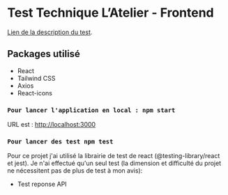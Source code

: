 # Test Technique L’Atelier - Frontend

[Lien de la description du test](https://tenisu.latelier.co/frontend).

## Packages utilisé

-   React
-   Tailwind CSS
-   Axios
-   React-icons

### `Pour lancer l'application en local : npm start`

URL est : [http://localhost:3000](http://localhost:3000)

### `Pour lancer des test npm test`

Pour ce projet j'ai utilisé la librairie de test de react (@testing-library/react et jest).
Je n'ai effectué qu'un seul test (la dimension et difficulté du projet ne nécessitent pas de plus de test à mon avis):

-   Test reponse API
